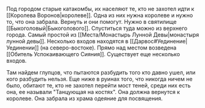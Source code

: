 
Под городом старые катакомбы, их населяют те, кто не захотел идти к [[Королева Воронов|королеве]]. Одна из них нужна королеве и нужно то, что она забрала. Вернуть и они помогут.
Нужно в святилище [[Быкоголовый|Быкоголового]]. Спуститься туда можно из верхнего города. Самый простой из [[Места/Монастырь Лунной Девы|монастыря лунной девы]]. 
Несколько входов находятся в [[Дарвос#Уединение|Уединении]] (на северо-востоке). Прямо над местом возведена [[Обитель Успокаивающего Сияния]].
Существует еще несколько входов.

Там найдем глупцов, что пытаются разбудить того кто давно ушел, или кого разбудить нельзя. Еще ниже в руинах того, что никогда ничем не было, обитают те, кто не захотел перейти мост теней, среди них есть она, ее называли "Танцующая на костях". Она должна вернутся к королеве. Она забрала из храма одеяние для посвящения.
